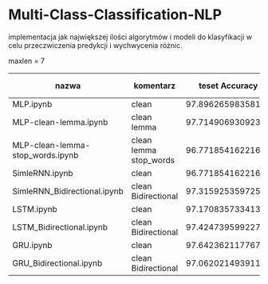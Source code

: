 # Multi-Class-Classification-NLP

implementacja jak największej ilości algorytmów i modeli do klasyfikacji w celu przeczwiczenia predykcji i wychwycenia różnic.


maxlen = 7

nazwa| komentarz |teset Accuracy|predykcja Accuracy|predykcja F1_score
-|-|-|-|-
MLP.ipynb|clean|97.89626598358154|0.97|0.97
MLP-clean-lemma.ipynb|clean lemma|97.71490693092346|0.96|0.96
MLP-clean-lemma-stop_words.ipynb|clean lemma stop_words|96.77185416221619|0.94|0.94
SimleRNN.ipynb|clean|96.77185416221619|0.97|0.97
SimleRNN_Bidirectional.ipynb|clean Bidirectional| 97.31592535972595     | 0.97|0.97
LSTM.ipynb    |clean|97.1708357334137|0.97|0.97
LSTM_Bidirectional.ipynb    |clean Bidirectional| 97.4247395992279     |  0.96     | 0.96
GRU.ipynb     |clean|97.64236211776733|0.97|0.97
GRU_Bidirectional.ipynb     |clean Bidirectional| 97.06202149391174     | 0.97|0.97


